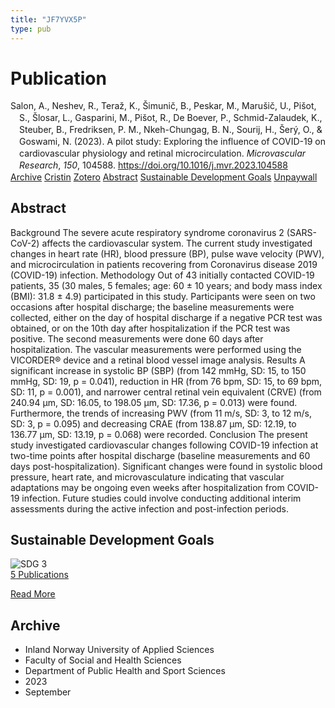 ```yaml
---
title: "JF7YVX5P"
type: pub
---
```

<h1>Publication</h1>
<article id="csl-bib-container-JF7YVX5P" class="csl-bib-container">
  <div class="csl-bib-body" style="line-height: 1.35; padding-left: 1em; text-indent:-1em;">
  <div class="csl-entry">Salon, A., Neshev, R., Tera&#x17E;, K., &#x160;imuni&#x10D;, B., Peskar, M., Maru&#x161;i&#x10D;, U., Pi&#x161;ot, S., &#x160;losar, L., Gasparini, M., Pi&#x161;ot, R., De Boever, P., Schmid-Zalaudek, K., Steuber, B., Fredriksen, P. M., Nkeh-Chungag, B. N., Sourij, H., &#x160;er&#xFD;, O., &amp; Goswami, N. (2023). A pilot study: Exploring the influence of COVID-19 on cardiovascular physiology and retinal microcirculation. <i>Microvascular Research</i>, <i>150</i>, 104588. <a href="https://doi.org/10.1016/j.mvr.2023.104588">https://doi.org/10.1016/j.mvr.2023.104588</a></div>
</div>
  <div class="csl-bib-buttons">
    <a href="#taxonomy-article-JF7YVX5P" class="csl-bib-button">Archive</a>
    <a href="https://app.cristin.no/results/show.jsf?id=2172488" alt="Cristin URL" class="csl-bib-button">Cristin</a>
    <a href="http://zotero.org/groups/5402882/items/JF7YVX5P" alt="Zotero URL" class="csl-bib-button">Zotero</a>
    <a href="#abstract-article-JF7YVX5P" class="csl-bib-button">Abstract</a>
    <a href="#sdg-article-JF7YVX5P" class="csl-bib-button">Sustainable Development Goals</a>
    <a href="https://doi.org/10.1016/j.mvr.2023.104588" class="csl-bib-button">Unpaywall</a>
  </div>
  <div id="csl-bib-meta-container-JF7YVX5P"></div>
</article>
<div id="csl-bib-meta-JF7YVX5P" class="csl-bib-meta">
  <article id="abstract-article-JF7YVX5P" class="abstract-article">
    <h1>Abstract</h1>
    Background The severe acute respiratory syndrome coronavirus 2 (SARS-CoV-2) affects the cardiovascular system. The current study investigated changes in heart rate (HR), blood pressure (BP), pulse wave velocity (PWV), and microcirculation in patients recovering from Coronavirus disease 2019 (COVID-19) infection. Methodology Out of 43 initially contacted COVID-19 patients, 35 (30 males, 5 females; age: 60 ± 10 years; and body mass index (BMI): 31.8 ± 4.9) participated in this study. Participants were seen on two occasions after hospital discharge; the baseline measurements were collected, either on the day of hospital discharge if a negative PCR test was obtained, or on the 10th day after hospitalization if the PCR test was positive. The second measurements were done 60 days after hospitalization. The vascular measurements were performed using the VICORDER® device and a retinal blood vessel image analysis. Results A significant increase in systolic BP (SBP) (from 142 mmHg, SD: 15, to 150 mmHg, SD: 19, p = 0.041), reduction in HR (from 76 bpm, SD: 15, to 69 bpm, SD: 11, p = 0.001), and narrower central retinal vein equivalent (CRVE) (from 240.94 μm, SD: 16.05, to 198.05 μm, SD: 17.36, p = 0.013) were found. Furthermore, the trends of increasing PWV (from 11 m/s, SD: 3, to 12 m/s, SD: 3, p = 0.095) and decreasing CRAE (from 138.87 μm, SD: 12.19, to 136.77 μm, SD: 13.19, p = 0.068) were recorded. Conclusion The present study investigated cardiovascular changes following COVID-19 infection at two-time points after hospital discharge (baseline measurements and 60 days post-hospitalization). Significant changes were found in systolic blood pressure, heart rate, and microvasculature indicating that vascular adaptations may be ongoing even weeks after hospitalization from COVID-19 infection. Future studies could involve conducting additional interim assessments during the active infection and post-infection periods.
  </article>
  <article id="sdg-article-JF7YVX5P" class="sdg-article">
    <h1>Sustainable Development Goals</h1>
    <div class="sdg-container"><div id="sdg3" class="sdg"> <img src="{{< params subfolder >}}images/sdg/sdg03_en.png" class="image" alt="SDG 3"> <div class="sdg-overlay"> <a href="{{< params subfolder >}}en/archive/?sdg=3#archive" class="sdg-publication-count"><span>5</span> Publications</a> <p><a href="https://sdgs.un.org/goals/goal3" class="sdg-read-more">Read More</a></p> </div> </div></div>
  </article>
  <article id="taxonomy-article-JF7YVX5P" class="taxonomy-article">
    <h1>Archive</h1>
    <ul>
      <li>Inland Norway University of Applied Sciences</li>
      <li>Faculty of Social and Health Sciences</li>
      <li>Department of Public Health and Sport Sciences</li>
      <li>2023</li>
      <li>September</li>
    </ul>
  </article>
</div>
